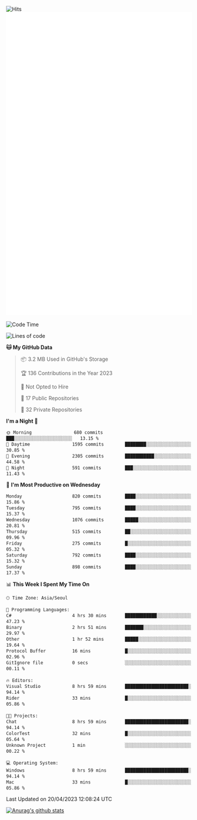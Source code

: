 ![Hits](https://hits.seeyoufarm.com/api/count/incr/badge.svg?url=https%3A%2F%2Fgithub.com%2Fkokose1234&count_bg=%2379C83D&title_bg=%23555555&icon=apple.svg&icon_color=%23E7E7E7&title=hits&edge_flat=false)
<br/>
![Metrics](https://github.com/kokose1234/kokose1234/blob/main/github-metrics.svg)

<!--START_SECTION:waka-->
![Code Time](http://img.shields.io/badge/Code%20Time-826%20hrs%2049%20mins-blue)

![Lines of code](https://img.shields.io/badge/From%20Hello%20World%20I%27ve%20Written-19.5%20million%20lines%20of%20code-blue)

**🐱 My GitHub Data** 

> 📦 3.2 MB Used in GitHub's Storage 
 > 
> 🏆 136 Contributions in the Year 2023
 > 
> 🚫 Not Opted to Hire
 > 
> 📜 17 Public Repositories 
 > 
> 🔑 32 Private Repositories 
 > 
**I'm a Night 🦉** 

```text
🌞 Morning                680 commits         ███░░░░░░░░░░░░░░░░░░░░░░   13.15 % 
🌆 Daytime                1595 commits        ████████░░░░░░░░░░░░░░░░░   30.85 % 
🌃 Evening                2305 commits        ███████████░░░░░░░░░░░░░░   44.58 % 
🌙 Night                  591 commits         ███░░░░░░░░░░░░░░░░░░░░░░   11.43 % 
```
📅 **I'm Most Productive on Wednesday** 

```text
Monday                   820 commits         ████░░░░░░░░░░░░░░░░░░░░░   15.86 % 
Tuesday                  795 commits         ████░░░░░░░░░░░░░░░░░░░░░   15.37 % 
Wednesday                1076 commits        █████░░░░░░░░░░░░░░░░░░░░   20.81 % 
Thursday                 515 commits         ██░░░░░░░░░░░░░░░░░░░░░░░   09.96 % 
Friday                   275 commits         █░░░░░░░░░░░░░░░░░░░░░░░░   05.32 % 
Saturday                 792 commits         ████░░░░░░░░░░░░░░░░░░░░░   15.32 % 
Sunday                   898 commits         ████░░░░░░░░░░░░░░░░░░░░░   17.37 % 
```


📊 **This Week I Spent My Time On** 

```text
🕑︎ Time Zone: Asia/Seoul

💬 Programming Languages: 
C#                       4 hrs 30 mins       ████████████░░░░░░░░░░░░░   47.23 % 
Binary                   2 hrs 51 mins       ███████░░░░░░░░░░░░░░░░░░   29.97 % 
Other                    1 hr 52 mins        █████░░░░░░░░░░░░░░░░░░░░   19.64 % 
Protocol Buffer          16 mins             █░░░░░░░░░░░░░░░░░░░░░░░░   02.96 % 
GitIgnore file           0 secs              ░░░░░░░░░░░░░░░░░░░░░░░░░   00.11 % 

🔥 Editors: 
Visual Studio            8 hrs 59 mins       ████████████████████████░   94.14 % 
Rider                    33 mins             █░░░░░░░░░░░░░░░░░░░░░░░░   05.86 % 

🐱‍💻 Projects: 
Chat                     8 hrs 59 mins       ████████████████████████░   94.14 % 
ColorTest                32 mins             █░░░░░░░░░░░░░░░░░░░░░░░░   05.64 % 
Unknown Project          1 min               ░░░░░░░░░░░░░░░░░░░░░░░░░   00.22 % 

💻 Operating System: 
Windows                  8 hrs 59 mins       ████████████████████████░   94.14 % 
Mac                      33 mins             █░░░░░░░░░░░░░░░░░░░░░░░░   05.86 % 
```


 Last Updated on 20/04/2023 12:08:24 UTC
<!--END_SECTION:waka-->

[![Anurag's github stats](https://github-readme-stats.vercel.app/api?username=kokose1234&theme=dracula)](https://github.com/anuraghazra/github-readme-stats)



	
